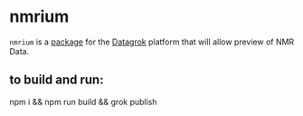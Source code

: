 # nmrium

`nmrium` is a [package](https://datagrok.ai/help/develop/develop#packages) for the [Datagrok](https://datagrok.ai) platform that will allow preview of NMR Data.

## to build and run:

npm i && npm run build && grok publish